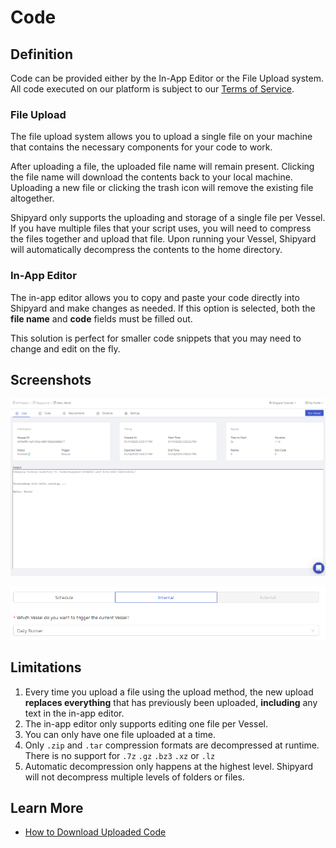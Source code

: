 # Code

## Definition

Code can be provided either by the In-App Editor or the File Upload system. All code executed on our platform is subject to our [Terms of Service](https://www.shipyardapp.com/legal/terms).

### File Upload <a id="file-upload"></a>

The file upload system allows you to upload a single file on your machine that contains the necessary components for your code to work.

After uploading a file, the uploaded file name will remain present. Clicking the file name will download the contents back to your local machine. Uploading a new file or clicking the trash icon will remove the existing file altogether.

Shipyard only supports the uploading and storage of a single file per Vessel. If you have multiple files that your script uses, you will need to compress the files together and upload that file. Upon running your Vessel, Shipyard will automatically decompress the contents to the home directory.

### In-App Editor <a id="in-app-editor"></a>

The in-app editor allows you to copy and paste your code directly into Shipyard and make changes as needed. If this option is selected, both the **file name** and **code** fields must be filled out.

This solution is perfect for smaller code snippets that you may need to change and edit on the fly.

## Screenshots

![File Upload](../../.gitbook/assets/image%20%2817%29.png)

![In-App Editor](../../.gitbook/assets/image%20%2858%29.png)

## Limitations

1. Every time you upload a file using the upload method, the new upload **replaces everything** that has previously been uploaded, **including** any text in the in-app editor.
2. The in-app editor only supports editing one file per Vessel.
3. You can only have one file uploaded at a time.
4. Only `.zip` and `.tar` compression formats are decompressed at runtime. There is no support for `.7z`  `.gz`  `.bz3`  `.xz` or `.lz` 
5. Automatic decompression only happens at the highest level. Shipyard will not decompress multiple levels of folders or files.

## Learn More

* [How to Download Uploaded Code](../../how-tos/vessels/how-to-download-uploaded-code.md)


